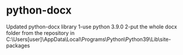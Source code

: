 # python-docx
Updated python-docx library</n>
1-use python 3.9.0</n>
2-put the whole docx folder from the repository  in C:\Users\[user]\AppData\Local\Programs\Python\Python39\Lib\site-packages
